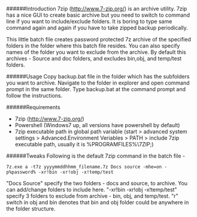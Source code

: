 ######Introduction
7zip (http://www.7-zip.org/) is an archive utility. 7zip has a nice GUI to create basic archive but you need to switch to command line if you want to include/exclude folders. It is boring to type same command again and again if you have to take zipped backup periodically.

This little batch file creates password protected 7z archive of the specified folders in the folder where this batch file resides. You can also specify names of the folder you want to exclude from the archive. By default this archives - Source and doc folders, and excludes bin,obj, and temp/test folders.

######Usage
Copy backup.bat file in the folder which has the subfolders you want to archive. Navigate to the folder in explorer and open command prompt in the same folder. Type backup.bat at the command prompt and follow the instructions.

######Requirements
* 7zip (http://www.7-zip.org/)
* Powershell (Windows7 up, all versions have powershell by default)
* 7zip executable path in global path variable (start > advanced system settings > Advanced.Environment Veriables > PATH > include 7zip executable path, usually it is %PROGRAMFILES%\7ZIP;)

######Tweaks
Following is the default 7zip command in the batch file - 

`7z.exe a -t7z yyyymmddhhmm_filename.7z Docs source -mhe=on -p%password% -xr!bin -xr!obj -x!temp/test`

"Docs Source" specify the two folders - docs and source, to archive. You can add/change folders to include here. "-xr!bin -xr!obj -x!temp/test" specify 3 folders to exclude from archive - bin, obj, and temp/test. "r" switch in obj and bin denotes that bin and obj folder could be anywhere in the folder structure.
